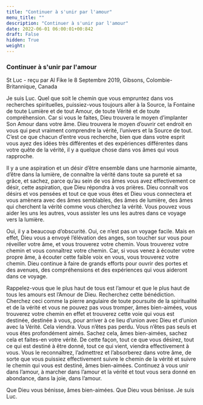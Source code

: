 ```yaml
---
title: "Continuer à s'unir par l'amour"
menu_title: ""
description: "Continuer à s'unir par l'amour"
date: 2022-06-01 06:00:01+00:842
draft: False
hidden: True
weight:
---
```

### Continuer à s'unir par l'amour

St Luc - reçu par Al Fike le 8 Septembre 2019, Gibsons, Colombie-Britannique, Canada

Je suis Luc. Quel que soit le chemin que vous empruntez dans vos recherches spirituelles, puissiez-vous toujours aller à la Source, la Fontaine de toute Lumière et de tout Amour, de toute Vérité et de toute compréhension. Car si vous le faites, Dieu trouvera le moyen d’implanter Son Amour dans votre âme. Dieu trouvera le moyen d’ouvrir cet endroit en vous qui peut vraiment comprendre la vérité, l’univers et la Source de tout. C’est ce que chacun d’entre vous recherche, bien que dans votre esprit vous ayez des idées très différentes et des expériences différentes dans votre quête de la vérité, il y a quelque chose dans vos âmes qui vous rapproche.

Il y a une aspiration et un désir d’être ensemble dans une harmonie aimante, d’être dans la lumière, de connaître la vérité dans toute sa pureté et sa grâce, et sachez, parce qu’au sein de vos âmes vous avez effectivement ce désir, cette aspiration, que Dieu répondra à vos prières. Dieu connaît vos désirs et vos pensées et tout ce que vous êtes et Dieu vous connectera et vous amènera avec des âmes semblables, des âmes de lumière, des âmes qui cherchent la vérité comme vous cherchez la vérité. Vous pouvez vous aider les uns les autres, vous assister les uns les autres dans ce voyage vers la lumière.

Oui, il y a beaucoup d’obscurité. Oui, ce n’est pas un voyage facile. Mais en effet, Dieu vous a envoyé l’élévation des anges, son toucher sur vous pour réveiller votre âme, et vous trouverez votre chemin. Vous trouverez votre chemin et vous connaîtrez votre chemin. Car, si vous venez à écouter votre propre âme, à écouter cette faible voix en vous, vous trouverez votre chemin. Dieu continue à faire de grands efforts pour ouvrir des portes et des avenues, des compréhensions et des expériences qui vous aideront dans ce voyage.

Rappelez-vous que le plus haut de tous est l’amour et que le plus haut de tous les amours est l’Amour de Dieu. Recherchez cette bénédiction. Cherchez ceci comme la pierre angulaire de toute poursuite de la spiritualité et de la vérité et vous ne pouvez pas vous tromper, âmes bien-aimées, vous trouverez votre chemin en effet et trouverez cette voie qui vous est destinée, destinée à vous, pour arriver à ce lieu d’union avec Dieu et d’union avec la Vérité. Cela viendra. Vous n’êtes pas perdu. Vous n’êtes pas seuls et vous êtes profondément aimés. Sachez cela, âmes bien-aimées, sachez cela et faites-en votre vérité. De cette façon, tout ce que vous désirez, tout ce qui est destiné à être donné, tout ce qui vient, viendra effectivement à vous. Vous le reconnaîtrez, l’admettrez et l’absorberez dans votre âme, de sorte que vous puissiez effectivement suivre le chemin de la vérité et suivre le chemin qui vous est destiné, âmes bien-aimées. Continuez à vous unir dans l’amour, à marcher dans l’amour et la vérité et tout vous sera donné en abondance, dans la joie, dans l’amour.

Que Dieu vous bénisse, âmes bien-aimées. Que Dieu vous bénisse. Je suis Luc.




